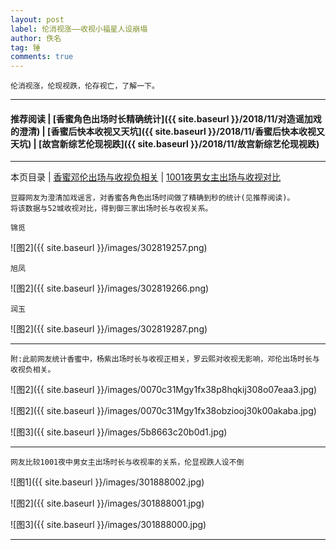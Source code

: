 ```yaml
---
layout: post
label: 伦消视涨——收视小福星人设崩塌
author: 佚名
tag: 锤
comments: true
---
```


    伦消视涨，伦现视跌，伦存视亡，了解一下。

---
#### 推荐阅读 | [香蜜角色出场时长精确统计]({{ site.baseurl }}/2018/11/对造谣加戏的澄清) | [香蜜后快本收视又天坑]({{ site.baseurl }}/2018/11/香蜜后快本收视又天坑)  | [故宫新综艺伦现视跌]({{ site.baseurl }}/2018/11/故宫新综艺伦现视跌) 
---

本页目录 \| [香蜜邓伦出场与收视负相关](#dxjja) \| [1001夜男女主出场与收视对比](#dxjjb)


<a class="anchor" name="dxjja"></a>

    豆瓣网友为澄清加戏谣言，对香蜜各角色出场时间做了精确到秒的统计(见推荐阅读)。
    将该数据与52城收视对比，得到御三家出场时长与收视关系。
    
    锦觅

![图2]({{ site.baseurl }}/images/302819257.png)

    旭凤

![图2]({{ site.baseurl }}/images/302819266.png)

    润玉

![图2]({{ site.baseurl }}/images/302819287.png)

---

    附:此前网友统计香蜜中，杨紫出场时长与收视正相关，罗云熙对收视无影响，邓伦出场时长与收视负相关。

![图2]({{ site.baseurl }}/images/0070c31Mgy1fx38p8hqkij308o07eaa3.jpg)

![图2]({{ site.baseurl }}/images/0070c31Mgy1fx38obziooj30k00akaba.jpg)

![图3]({{ site.baseurl }}/images/5b8663c20b0d1.jpg)

---

<a class="anchor" name="dxjjb"></a>

    网友比较1001夜中男女主出场时长与收视率的关系，伦显视跌人设不倒

![图1]({{ site.baseurl }}/images/301888002.jpg)

![图2]({{ site.baseurl }}/images/301888001.jpg)

![图3]({{ site.baseurl }}/images/301888000.jpg)

---


